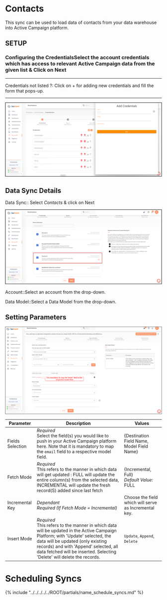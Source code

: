 # Contacts

This sync can be used to load data of contacts from your data warehouse into Active Campaign platform.

## SETUP
### Configuring the CredentialsSelect the account credentials which has access to relevant Active Campaign data from the given list & Click on Next

****

Credentials not listed ?:
Click on + for adding new credentials and fill the form that pops-up.
****

![](../images/active-campaign-new-creds.png)

## Data Sync Details
Data Sync::
Select *Contacts* & click on Next

![](../images/active-campaign-contacts-list.png)

Account::Select an account from the drop-down.

Data Model::Select a Data Model from the drop-down.

## Setting Parameters

![](../images/active-campaign-contacts-config.png)

| Parameter | Description | Values |
|-----------|-------------|--------|
| Fields Selection | *Required* <br> Select the field(s) you would like to push in your Active Campaign platform here. Note that it is mandatory to map the `email` field to a respective model field. | {Destination Field Name, Model Field Name} |
| Fetch Mode | *Required* <br> This refers to the manner in which data will get updated : FULL will update the entire column(s) from the selected data, INCREMENTAL will update the fresh record(S) added since last fetch | {Incremental, Full} <br> _Default Value:_ FULL |
| Incremental Key | *Dependant* <br> *Required (If Fetch Mode = Incremental)* | Choose the field which will serve as Incremental key. |
| Insert Mode | *Required* <br> This refers to the manner in which data will be updated in the Active Campaign Platform; with 'Update' selected, the data will be updated (only existing records) and with 'Append' selected, all data fetched will be inserted. Selecting 'Delete' will delete the records. | `Update`, `Append`, `Delete` |

# Scheduling Syncs
{% include "../../../../../ROOT/partials/name_schedule_syncs.md" %}